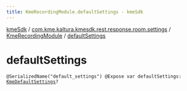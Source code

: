 ```yaml
---
title: KmeRecordingModule.defaultSettings - kmeSdk
---
```


[kmeSdk](../../index.html) / [com.kme.kaltura.kmesdk.rest.response.room.settings](../index.html) / [KmeRecordingModule](index.html) / [defaultSettings](./default-settings.html)

# defaultSettings

`@SerializedName("default_settings") @Expose var defaultSettings: `[`KmeDefaultSettings`](../-kme-default-settings/index.html)`?`